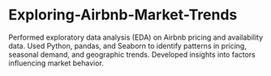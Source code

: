 # Exploring-Airbnb-Market-Trends
Performed exploratory data analysis (EDA) on Airbnb pricing and availability data. Used Python, pandas, and Seaborn to identify patterns in pricing, seasonal demand, and geographic trends. Developed insights into factors influencing market behavior.

